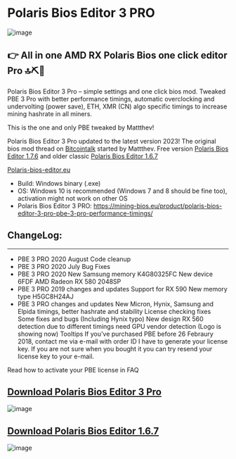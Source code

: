 # Polaris Bios Editor 3 PRO 
![image](https://user-images.githubusercontent.com/98729987/212384001-fa5d9fa3-b730-4d61-84e6-498578b4644c.png)

👉 All in one AMD RX Polaris Bios one click editor Pro 🔝⛏🚀
-----------------------
Polaris Bios Editor 3 Pro – simple settings and one click bios mod.
Tweaked PBE 3 Pro with better performance timings, automatic overclocking and undervolting (power save), ETH, XMR (CN) algo specific timings to increase mining hashrate in all miners.

This is the one and only PBE tweaked by Mattthev!

Polaris Bios Editor 3 Pro updated to the latest version 2023! 
The original bios mod thread on [Bitcointalk](https://bitcointalk.org/index.php?topic=1954245.0) started by Mattthev. 
Free version [Polaris Bios Editor 1.7.6](https://github.com/IndeedMiners/PBE-Polaris-Bios-Editor-1.7.4/releases) and older classic [Polaris Bios Editor 1.6.7](https://github.com/IndeedMiners/PolarisBiosEditor-1.6.7/releases)

[Polaris-bios-editor.eu](http://polaris-bios-editor.eu/)

+ Build: Windows binary (.exe)
+ OS: Windows 10 is recommended (Windows 7 and 8 should be fine too), activation might not work on other OS
+ Polaris Bios Editor 3 PRO: https://mining-bios.eu/product/polaris-bios-editor-3-pro-pbe-3-pro-performance-timings/

## ChangeLog:
---------------------
+ PBE 3 PRO 2020 August Code cleanup
+ PBE 3 PRO 2020 July Bug Fixes
+ PBE 3 PRO 2020 New Samsung memory K4G80325FC New device 6FDF AMD Radeon RX 580 2048SP
+ PBE 3 PRO 2019 changes and updates Support for RX 590 New memory type H5GC8H24AJ
+ PBE 3 PRO changes and updates New Micron, Hynix, Samsung and Elpida timings, better hashrate and stability License checking fixes Some fixes and bugs (Including Hynix typo) New design RX 560 detection due to different timings need GPU vendor detection (Logo is showing now) Tooltips
If you’ve purchased PBE before 26 Febraury 2018, contact me via e-mail with order ID I have to generate your license key. If you are not sure when you bought it you can try resend your license key to your e-mail.

Read how to activate your PBE license in FAQ

## [Download Polaris Bios Editor 3 Pro](https://github.com/Gujjargit/PolarisBiosEditorPRO3/releases/download/PBE3PRO/PBE_3_PRO.rar)
![image](https://user-images.githubusercontent.com/98729987/212381117-30cb5693-9e2f-47f7-b3f2-c77e61a35a1f.png)

## [Download Polaris Bios Editor 1.6.7](https://github.com/IndeedMiners/PolarisBiosEditor-1.6.7/releases/tag/1.6.7)
![image](https://user-images.githubusercontent.com/98729987/212380932-ea5d7b57-423c-49b1-bfa3-831fb17fbceb.png)
